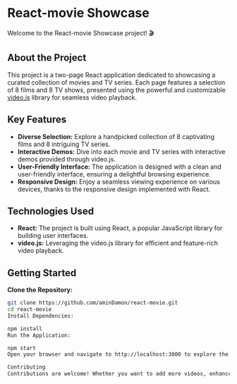 # React-movie Showcase

Welcome to the React-movie Showcase project! 🎬

## About the Project

This project is a two-page React application dedicated to showcasing a curated collection of movies and TV series. Each page features a selection of 8 films and 8 TV shows, presented using the powerful and customizable [video.js](https://videojs.com/) library for seamless video playback.

## Key Features

- **Diverse Selection:** Explore a handpicked collection of 8 captivating films and 8 intriguing TV series.
- **Interactive Demos:** Dive into each movie and TV series with interactive demos provided through video.js.
- **User-Friendly Interface:** The application is designed with a clean and user-friendly interface, ensuring a delightful browsing experience.
- **Responsive Design:** Enjoy a seamless viewing experience on various devices, thanks to the responsive design implemented with React.

## Technologies Used

- **React:** The project is built using React, a popular JavaScript library for building user interfaces.
- **video.js:** Leveraging the video.js library for efficient and feature-rich video playback.

## Getting Started

**Clone the Repository:**
   ```bash
   git clone https://github.com/aminDamon/react-movie.git
   cd react-movie
Install Dependencies:

npm install
Run the Application:

npm start
Open your browser and navigate to http://localhost:3000 to explore the React Video Showcase!

Contributing
Contributions are welcome! Whether you want to add more videos, enhance the UI, or fix bugs, feel free to fork the repository and submit a pull request.
